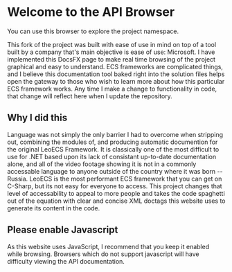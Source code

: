 # Welcome to the API Browser

You can use this browser to explore the project namespace.

This fork of the project was built with ease of use in mind on top of a tool built by a company that's main objective is ease of use:  Microsoft.  I have implemented this DocsFX page to make real time browsing of the project graphical and easy to understand.  ECS frameworks are complicated things, and I believe this documentation tool baked right into the solution files helps open the gateway to those who wish to learn more about how this particular ECS framework works.  Any time I make a change to functionality in code, that change will reflect here when I update the repository.

## Why I did this

Language was not simply the only barrier I had to overcome when stripping out, combining the modules of, and producing automatic documention for the original LeoECS Framework.  It is classically one of the most difficult to use for .NET based upon its lack of consistant up-to-date documentation alone, and all of the video footage showing it is not in a commonly accessable language to anyone outside of the country where it was born -- Russia.  LeoECS is the most performant ECS framework that you can get on C-Sharp, but its not easy for everyone to access.  This project changes that level of accessability to appeal to more people and takes the code spaghetti out of the equation with clear and concise XML doctags this website uses to generate its content in the code.

## Please enable Javascript

As this website uses JavaScript, I recommend that you keep it enabled while browsing.  Browsers which do not support javascript will have difficulty viewing the API documentation.